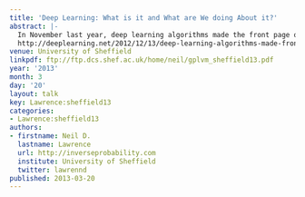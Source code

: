```yaml
---
title: 'Deep Learning: What is it and What are We doing About it?'
abstract: |-
  In November last year, deep learning algorithms made the front page of the New York Times. What’s special about these learning algorithms? What are they being used for and how are we using them in Sheffield? In this talk I’ll explain what deep learning is, why it’s considered exciting, and what the success stories are. I’ll also explain what the problems with these learning systems and how we are trying to address these problems with our own class of deep architectures been developed in our group in Sheffield.\
  http://deeplearning.net/2012/12/13/deep-learning-algorithms-made-front-page-on-new-york-times/
venue: University of Sheffield
linkpdf: ftp://ftp.dcs.shef.ac.uk/home/neil/gplvm_sheffield13.pdf
year: '2013'
month: 3
day: '20'
layout: talk
key: Lawrence:sheffield13
categories:
- Lawrence:sheffield13
authors:
- firstname: Neil D.
  lastname: Lawrence
  url: http://inverseprobability.com
  institute: University of Sheffield
  twitter: lawrennd
published: 2013-03-20
---
```

